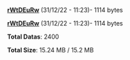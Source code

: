 [**rWtDEuRw**](/data/rWtDEuRw.txt) (31/12/22 - 11:23)- 1114 bytes

[**rWtDEuRw**](/data/rWtDEuRw.txt) (31/12/22 - 11:23)- 1114 bytes

**Total Datas**: 2400

**Total Size**: 15.24 MB / 15.2 MB